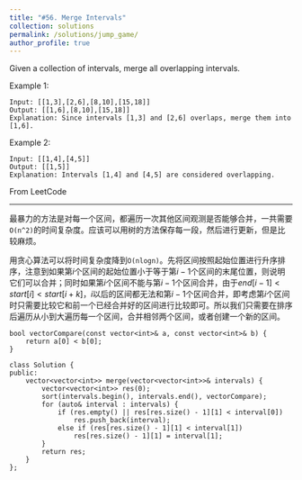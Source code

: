 ```yaml
---
title: "#56. Merge Intervals"
collection: solutions
permalink: /solutions/jump_game/
author_profile: true
---
```


Given a collection of intervals, merge all overlapping intervals.

Example 1:
```
Input: [[1,3],[2,6],[8,10],[15,18]]
Output: [[1,6],[8,10],[15,18]]
Explanation: Since intervals [1,3] and [2,6] overlaps, merge them into [1,6].
```

Example 2:
```
Input: [[1,4],[4,5]]
Output: [[1,5]]
Explanation: Intervals [1,4] and [4,5] are considered overlapping.
```

From LeetCode

---

最暴力的方法是对每一个区间，都遍历一次其他区间观测是否能够合并，一共需要`O(n^2)`的时间复杂度。应该可以用树的方法保存每一段，然后进行更新，但是比较麻烦。

用贪心算法可以将时间复杂度降到`O(nlogn)`。先将区间按照起始位置进行升序排序，注意到如果第$i$个区间的起始位置小于等于第$i-1$个区间的末尾位置，则说明它们可以合并；同时如果第$i$个区间不能与第$i-1$个区间合并，由于$end[i-1]<start[i]<start[i+k]$，$i$以后的区间都无法和第$i-1$个区间合并，即考虑第$i$个区间时只需要比较它和前一个已经合并好的区间进行比较即可。所以我们只需要在排序后遍历从小到大遍历每一个区间，合并相邻两个区间，或者创建一个新的区间。

```
bool vectorCompare(const vector<int>& a, const vector<int>& b) {
    return a[0] < b[0];
}

class Solution {
public:
    vector<vector<int>> merge(vector<vector<int>>& intervals) {
        vector<vector<int>> res(0);
        sort(intervals.begin(), intervals.end(), vectorCompare);
        for (auto& interval : intervals) {
            if (res.empty() || res[res.size() - 1][1] < interval[0]) 
                res.push_back(interval);
            else if (res[res.size() - 1][1] < interval[1])
                res[res.size() - 1][1] = interval[1];
        }
        return res;
    }
};
```